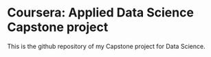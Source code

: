 # Coursera: Applied Data Science Capstone project

This is the github repository of my Capstone project for Data Science.
